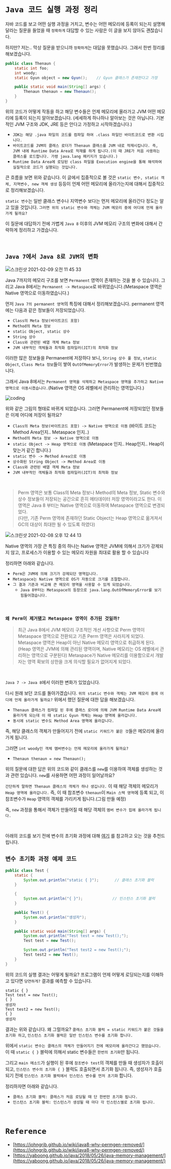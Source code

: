 # `Java 코드 실행 과정 정리`

자바 코드를 보고 어떤 실행 과정을 거치고, 변수는 어떤 메모리에 등록이 되는지 설명해달라는 질문을 들었을 때 `정확하게` 대답할 수 있는 사람은 이 글을 보지 않아도 괜찮습니다. 

하지만? 저는.. 막상 질문을 받으니까 `정확하게`는 대답을 못했습니다. 그래서 한번 정리를 해보겠습니다. 

```java
public class Thenaun {
    static int foo;
    int woody;
    static Gyun object = new Gyun();    // Gyun 클래스가 존재한다고 가정

    public static void main(String[] args) {
        Thenaun thenaun = new Thenaun();
    }
}
```

위의 코드가 어떻게 작동을 하고 해당 변수들은 언제 메모리에 올라가고 JVM 어떤 메모리에 등록이 되는지 알아보겠습니다. (세세하게 하나하나 알아보는 것은 아닙니다. 기본적인 JVM 구조와 JDK, JRE 등은 안다고 가정하고 시작하겠습니다.)

- `JDK는 해당 .java 파일의 코드를 컴파일 하여 .class 파일인 바이트코드로 변환 시킵니다.`
- `바이트코드를 JVM의 클래스 로더가 Thenaun 클래스를 JVM 내로 적재시킵니다. 즉, JVM 내에 Runtime Data Area로 적재를 하게 됩니다.(이 때 JRE가 처음 사용하는 클래스를 로드합니다. 가령 java.lang 패키지가 있습니다.)`
- `Runtime Data Area에 로딩된 class 파일을 Execution engine을 통해 해석하여 실질적으로 코드가 실행되는 것입니다.`

큰 흐름을 보면 위와 같습니다. 이 글에서 집중적으로 볼 것은 `static 변수, static 객체, 지역변수, new 객체 생성` 등등이 언제 어떤 메모리에 올라가는지에 대해서 집중적으로 정리해보겠습니다.

`static 변수`는 일반 클래스 변수나 지역변수 보다는 먼저 메모리에 올라간다 정도는 알고 있을 것입니다. `그러면 위의 static 변수와 객체는 JVM 메모리 중에 어디에 언제 올라가게 될까요?`

이 질문에 대답하기 전에 가볍게 `Java 8` 이후의 JVM 메모리 구조의 변화에 대해서 간략하게 정리하고 가겠습니다. 

<br>

## `Java 7에서 Java 8로 JVM의 변화`

![스크린샷 2021-02-09 오전 11 45 33](https://user-images.githubusercontent.com/45676906/107308638-52cd7000-6acc-11eb-9c19-e4f33a916e8f.png)

Java 7까지의 메모리 구조를 보면 `Permanent` 영역이 존재하는 것을 볼 수 있습니다. 그리고 Java 8에서는 `Permanent -> Metaspace`로 바뀌었습니다.(Metaspace 영역은 Native 영역으로 이동하였습니다.)

먼저 `Java 7의 permanent 영역`의 특징에 대해서 정리해보겠습니다. permanent 영역에는 다음과 같은 정보들이 저장되었습니다.

- `Class의 Meta 정보(바이트코드 포함)`
- `Method의 Meta 정보`
- `static Object, static 상수`
- `String 상수`
- `Class와 관련된 배열 객체 Meta 정보`
- `JVM 내부적인 객체들과 최적화 컴파일러(JIT)의 최적화 정보`

이러한 많은 정보들을 Permanent에 저장하다 보니, `String 상수 풀 정보`, `static Object`, `Class Meta 정보`들이 쌓여 `OutOfMemoryError`가 발생하는 문제가 빈번했습니다. 

그래서 Java 8에서는 `Permanent 영역을 삭제하고 Metaspace 영역을 추가하고 Native 영역으로 이동시켰습니다.`(Native 영역은 OS 레벨에서 관리하는 영역입니다.)

![coding](https://img1.daumcdn.net/thumb/R1280x0/?scode=mtistory2&fname=https%3A%2F%2Fblog.kakaocdn.net%2Fdn%2Febv9pZ%2Fbtqw6oJ0fvp%2FFq1JlAb8YlF2C5qg0rrirk%2Fimg.png)

위와 같은 그림의 형태로 바뀌게 되었습니다. 그러면 Permanent에 저장되었던 정보들은 이제 어디에 저장이 될까요?

- `Class의 Meta 정보(바이트코드 포함) -> Native 영역으로 이동` (바이트 코드는 Method Area인지.. Metaspace 인지..)
- `Method의 Meta 정보 -> Native 영역으로 이동`
- `static Object -> Heap 영역으로 이동`  (Metaspace 인지.. Heap인지.. Heap이 맞는거 같긴 합니다.)  
- `static 변수 -> Method Area으로 이동` 
- `상수화된 String Object -> Method Area로 이동`
- `Class와 관련된 배열 객체 Meta 정보`
- `JVM 내부적인 객체들과 최적화 컴파일러(JIT)의 최적화 정보`

<br>

> Perm 영역은 보통 Class의 Meta 정보나 Method의 Meta 정보, Static 변수와 상수 정보들이 저장되는 공간으로 흔히 메타데이터 저장 영역이라고도 한다. 이 영역은 Java 8 부터는 Native 영역으로 이동하여 Metaspace 영역으로 변경되었다. <br>
> (다만, 기존 Perm 영역에 존재하던 Static Object는 Heap 영역으로 옮겨져서 GC의 대상이 최대한 될 수 있도록 하였다)

![스크린샷 2021-02-08 오후 12 44 13](https://user-images.githubusercontent.com/45676906/107173545-5b11a680-6a0b-11eb-8740-3b57c9b4672e.png)

Native 영역의 가장 큰 특징 중의 하나는 Native 영역은 JVM에 의해서 크기가 강제되지 않고, 프로세스가 이용할 수 있는 메모리 자원을 최대로 활용 할 수 있습니다 

정리하면 아래와 같습니다. 

- `Perm은 JVM에 의해 크기가 강제되던 영역입니다.`
- `Metaspace는 Native 영역으로 OS가 자동으로 크기를 조절합니다.`
- `그 결과 기존과 비교해 큰 메모리 영역을 사용할 수 있게 되었습니다.`
    - `Java 8부터는 Metaspace의 등장으로 java.lang.OutOfMemoryError를 보기 힘들어졌습니다.`

<br>

### `왜 Perm이 제거됐고 Metaspace 영역이 추가된 것일까?`

> 최근 Java 8에서 JVM 메모리 구조적인 개선 사항으로 Perm 영역이 Metaspace 영역으로 전환되고 기존 Perm 영역은 사라지게 되었다. Metaspace 영역은 Heap이 아닌 Native 메모리 영역으로 취급하게 된다. (Heap 영역은 JVM에 의해 관리된 영역이며, Native 메모리는 OS 레벨에서 관리하는 영역으로 구분된다) Metaspace가 Native 메모리를 이용함으로서 개발자는 영역 확보의 상한을 크게 의식할 필요가 없어지게 되었다.

<br>

`Java 7 -> Java 8`에서 이러한 변화가 있었습니다. 

다시 원래 보던 코드를 돌아가겠습니다. `위의 static 변수와 객체는 JVM 메모리 중에 어디에 언제 올라가게 될까요?` 위에서 했던 질문에 대한 답을 해보겠습니다.

- `Thenaun 클래스가 컴파일 된 후에 클래스 로더에 의해 JVM Runtime Data Area에 올라가게 되는데 이 때 static Gyun 객체는 Heap 영역에 올라갑니다.`
- `동시에 static 변수도 Method Area 영역에 올라갑니다.`

즉, 해당 클래스의 객체가 만들어지기 전에 `static 키워드가 붙은 것`들은 메모리에 올라가게 됩니다. 

그러면 `int woody인 객체 멤버변수는 언제 메모리에 올라가게 될까요?`

- `Thenaun thenaun = new Thenaun();` 

위의 질문에 대한 답은 위의 코드와 같이 클래스를 `new`를 이용하여 객체를 생성하는 것과 관련 있습니다. `new`를 사용하면 어떤 과정이 일어날까요?

`간단하게 말하면 Thenaun 클래스의 객체가 하나 생깁니다.` 이 때 해당 객체의 메모리가 `Heap 영역에 올라갑니다.` 즉, 이 때 참조변수 `thenaun`이 `Main 스택 영역`에 등록 되고, 이 참조변수가 `Heap` 영역의 객체를 가리키게 됩니다.(그림 만들 예정)

즉, `new` 과정을 통해서 객체가 만들어질 때 해당 객체의 `멤버 변수가 힙에 올라가게 됩니다.` 

<br>

아래의 코드를 보기 전에 변수의 초기화 과정에 대해 [여기](https://github.com/wjdrbs96/Today-I-Learn/blob/master/Java/%20Object-oriented/initialization.md) 를 참고하고 오는 것을 추천드립니다.


## `변수 초기화 과정 예제 코드`

```java
public class Test {
    static {
        System.out.println("static { }");       // 클래스 초기화 블럭
    }

    {
        System.out.println("{ }");             // 인스턴스 초기화 블럭
    }

    public Test() {
        System.out.println("생성자");
    }

    public static void main(String[] args) {
        System.out.println("Test test = new Test();");
        Test test = new Test();

        System.out.println("Test test2 = new Test();");
        Test test2 = new Test();
    }
}
```

위의 코드의 실행 결과는 어떻게 될까요? 프로그램이 언제 어떻게 로딩되는지를 이해하고 있다면 `당연하게?` 결과를 예측할 수 있습니다. 

```
static { }
Test test = new Test();
{ }
생성자
Test test2 = new Test();
{ }
생성자
```

결과는 위와 같습니다. 왜 그럴까요? `클래스 초기화 블럭 = static 키워드가 붙은 것들을 초기화 하고`, `인스턴스 초기화 블럭은 일반 인스턴스 변수를 초기화 합니다.`

위에서 `static 변수는 클래스의 객체가 만들어지기 전에 메모리에 올라간다고 했었습니다.` 이 때 `static { }` 블럭에 의해서 static 변수들은 `한번의 초기화`만 됩니다.

그리고 `main 메소드`가 실행이 된 후에 `참조변수 test`의 객체를 만들 때 생성자가 호출이 되고, `인스턴스 변수의 초기화 { }` 블럭도 호출되면서 초기화 됩니다. 즉, 생성자가 호출되기 전에 `인스턴스 초기화 블럭에서 인스턴스 변수를 먼저 초기화` 합니다. 

정리하자면 아래와 같습니다. 

- `클래스 초기화 블럭: 클래스가 처음 로딩될 때 단 한번만 초기화 됩니다.`
- `인스턴스 초기화 블럭: 인스턴스가 생성될 때 마다 각 인스턴스별로 초기화 됩니다.`

<br>

# `Reference`

- [https://johngrib.github.io/wiki/java8-why-permgen-removed/](https://johngrib.github.io/wiki/java8-why-permgen-removed/)
- [https://yaboong.github.io/java/2018/05/26/java-memory-management/](https://yaboong.github.io/java/2018/05/26/java-memory-management/)